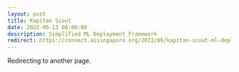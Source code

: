```yaml
---
layout: post
title: Kapitan Scout
date: 2022-06-13 00:00:00
description: Simplified ML Deployment Framework
redirect: https://connect.aisingapore.org/2022/06/kapitan-scout-ml-deployment-simplified/
---
```


Redirecting to another page.